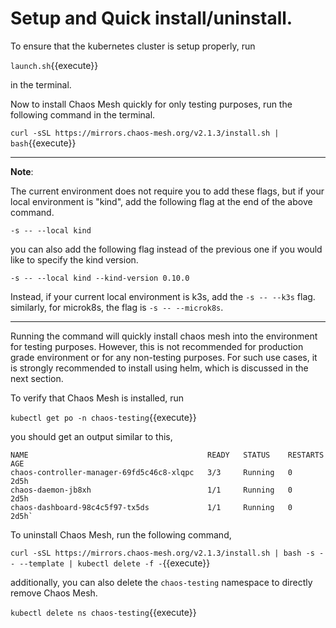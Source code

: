 # Setup and Quick install/uninstall.

To ensure that the kubernetes cluster is setup properly, run

`launch.sh`{{execute}}

in the terminal.

Now to install Chaos Mesh quickly for  only testing purposes,
run the following command in the terminal.

`curl -sSL https://mirrors.chaos-mesh.org/v2.1.3/install.sh | bash`{{execute}}

---
**Note**:

The current environment does not require you to add these flags, but if your local environment is "kind", add the following flag at the end of the above command.

`-s -- --local kind`

you can also add the following flag instead of the previous one if you would like to specify the kind version.

`-s -- --local kind --kind-version 0.10.0`

Instead, if your current local environment is k3s, add the `-s -- --k3s` flag.
similarly, for microk8s, the flag is `-s -- --microk8s`.

---

Running the command will quickly install chaos mesh into the environment for testing purposes. However, this is not recommended for production grade environment or for any non-testing purposes. For such use cases, it is strongly recommended to install using helm, which is discussed in the next section. 

To verify that Chaos Mesh is installed, run

`kubectl get po -n chaos-testing`{{execute}}

you should get an output similar to this,
```
NAME                                        READY   STATUS    RESTARTS  AGE
chaos-controller-manager-69fd5c46c8-xlqpc   3/3     Running   0         2d5h
chaos-daemon-jb8xh                          1/1     Running   0         2d5h
chaos-dashboard-98c4c5f97-tx5ds             1/1     Running   0         2d5h`
```
To uninstall Chaos Mesh, run the following command,

`curl -sSL https://mirrors.chaos-mesh.org/v2.1.3/install.sh | bash -s -- --template | kubectl delete -f -`{{execute}}

additionally, you can also delete the `chaos-testing` namespace to directly remove Chaos Mesh.

`kubectl delete ns chaos-testing`{{execute}}
